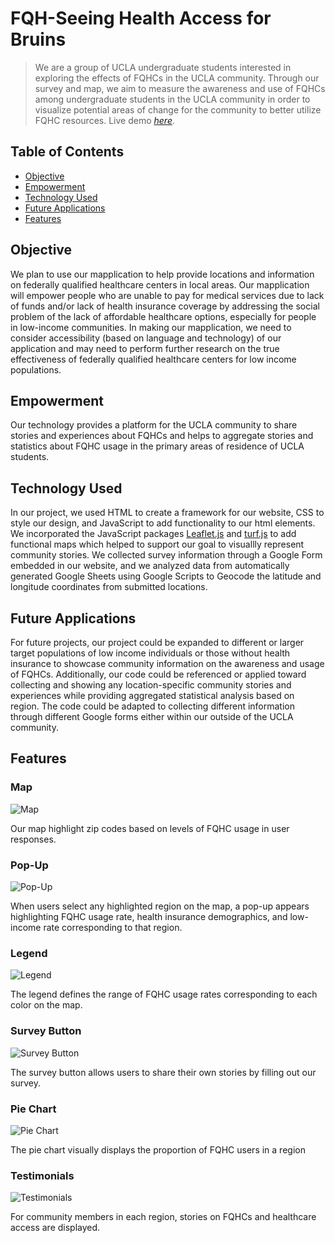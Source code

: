 # FQH-Seeing Health Access for Bruins
> We are a group of UCLA undergraduate students interested in exploring the effects of FQHCs in the UCLA community. Through our survey and map, we aim to measure the awareness and use of FQHCs among undergraduate students in the UCLA community in order to visualize potential areas of change for the community to better utilize FQHC resources.
> Live demo [_here_](https://jamesfalkenroth.github.io/healthcare/index.html). <!-- If you have the project hosted somewhere, include the link here. -->

## Table of Contents
* [Objective](#objective)
* [Empowerment](#empowerment)
* [Technology Used](#technology-used)
* [Future Applications](#future-applications)
* [Features](#features)

## Objective

We plan to use our mapplication to help provide locations and information on federally qualified healthcare centers in local areas. Our mapplication will empower people who are unable to pay for medical services due to lack of funds and/or lack of health insurance coverage by addressing the social problem of the lack of affordable healthcare options, especially for people in low-income communities. In making our mapplication, we need to consider accessibility (based on language and technology) of our application and may need to perform further research on the true effectiveness of federally qualified healthcare centers for low income populations.

## Empowerment

Our technology provides a platform for the UCLA community to share stories and experiences about FQHCs and helps to aggregate stories and statistics about FQHC usage in the primary areas of residence of UCLA students.

## Technology Used

In our project, we used HTML to create a framework for our website, CSS to style our design, and JavaScript to add functionality to our html elements. We incorporated the JavaScript packages [Leaflet.js](https://leafletjs.com/) and [turf.js](https://turfjs.org/) to add functional maps which helped to support our goal to visuallly represent community stories. We collected survey information through a Google Form embedded in our website, and we analyzed data from automatically generated Google Sheets using Google Scripts to Geocode the latitude and longitude coordinates from submitted locations.

## Future Applications

For future projects, our project could be expanded to different or larger target populations of low income individuals or those without health insurance to showcase community information on the awareness and usage of FQHCs. Additionally, our code could be referenced or applied toward collecting and showing any location-specific community stories and experiences while providing aggregated statistical analysis based on region. The code could be adapted to collecting different information through different Google forms either within our outside of the UCLA community.

## Features

### Map
![Map](./img/map2.png)

Our map highlight zip codes based on levels of FQHC usage in user responses.

### Pop-Up
![Pop-Up](./img/popup3.png)

When users select any highlighted region on the map, a pop-up appears highlighting FQHC usage rate, health insurance demographics, and low-income rate corresponding to that region.

### Legend
![Legend](./img/legend2.png)

The legend defines the range of FQHC usage rates corresponding to each color on the map.

### Survey Button
![Survey Button](./img/survey.png)

The survey button allows users to share their own stories by filling out our survey.

### Pie Chart
![Pie Chart](./img/chart2.png)

The pie chart visually displays the proportion of FQHC users in a region

### Testimonials
![Testimonials](./img/testimonials2.png)

For community members in each region, stories on FQHCs and healthcare access are displayed.